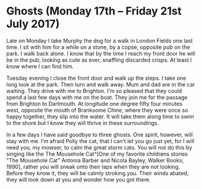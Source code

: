 
# Ghosts (Monday 17th – Friday 21st July 2017) #

Late on Monday I take Murphy the dog for a walk in London Fields one last time. I sit with him for a while on a stone, by a copse, opposite pub on the park. I walk back alone. I know that by the time I reach my front door he will be in the pub, looking as cute as ever, snaffling discarded crisps. At least I know where I can find him.

Tuesday evening I close the front door and walk up the steps. I take one long look at the park. Then turn and walk away. Mum and dad are in the car waiting. They drive with me to Brighton. I’m so pleased that they could spend a last few days with me on the boat. They join me for the passage from Brighton to Dartmouth. At longitude one degree fifty four minutes west, opposite the mouth of Branksome Chine, where they were once so happy together, they slip into the water. It will take them along time to swim to the shore but I know they will thrive in these surroundings.

In a few days I have said goodbye to three ghosts. One spirit, however, will stay with me. I’m afraid Polly the cat, that I can’t let you go just yet, for I will need you, my mowser, to calm the great storm cats. You will not do this by singing like the The Mousehole Cat^[One of my favorite childrens stories "The Mousehole Cat" Antonia Barber and Nicola Bayley, Walker Books, 1990], rather you will sneak onto their laps when they are not looking. Before they know it, they will be calmly stroking you. Their winds abated, they will look down at you and wonder how you got there.
